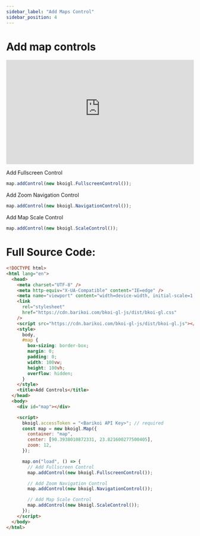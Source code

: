 ```yaml
---
sidebar_label: "Add Maps Control"
sidebar_position: 4
---
```


# Add map controls

<iframe
src="https://bkoi-gl-example-add-controls.surge.sh/" width="100%" height="280px" frameborder="0" style={{border: "1px solid black"}} allowfullscreen></iframe>

Add Fullscreen Control

```js
map.addControl(new bkoigl.FullscreenControl());
```

Add Zoom Navigation Control

```js
map.addControl(new bkoigl.NavigationControl());
```

Add Map Scale Control

```js
map.addControl(new bkoigl.ScaleControl());
```

# Full Source Code:

```html
<!DOCTYPE html>
<html lang="en">
  <head>
    <meta charset="UTF-8" />
    <meta http-equiv="X-UA-Compatible" content="IE=edge" />
    <meta name="viewport" content="width=device-width, initial-scale=1.0" />
    <link
      rel="stylesheet"
      href="https://cdn.barikoi.com/bkoi-gl-js/dist/bkoi-gl.css"
    />
    <script src="https://cdn.barikoi.com/bkoi-gl-js/dist/bkoi-gl.js"></script>
    <style>
      body,
      #map {
        box-sizing: border-box;
        margin: 0;
        padding: 0;
        width: 100vw;
        height: 100vh;
        overflow: hidden;
      }
    </style>
    <title>Add Controls</title>
  </head>
  <body>
    <div id="map"></div>

    <script>
      bkoigl.accessToken = "<Barikoi API Key>"; // required
      const map = new bkoigl.Map({
        container: "map",
        center: [90.3938010872331, 23.821600277500405],
        zoom: 12,
      });

      map.on("load", () => {
        // Add Fullscreen Control
        map.addControl(new bkoigl.FullscreenControl());

        // Add Zoom Navigation Control
        map.addControl(new bkoigl.NavigationControl());

        // Add Map Scale Control
        map.addControl(new bkoigl.ScaleControl());
      });
    </script>
  </body>
</html>
```
